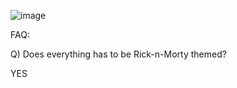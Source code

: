 

![image](https://github.com/prady0t/prady0t/assets/99216956/abeea82f-58e5-4c07-8f98-2acf44b46ace)



<!--
**prady0t/prady0t** is a ✨ _special_ ✨ repository because its `README.md` (this file) appears on your GitHub profile.

Here are some ideas to get you started:

- 🔭 I’m currently working on ...
- 🌱 I’m currently learning ...
- 👯 I’m looking to collaborate on ...
- 🤔 I’m looking for help with ...
- 💬 Ask me about ...
- 📫 How to reach me: ...
- 😄 Pronouns: ...
- ⚡ Fun fact: ...
-->
FAQ:

Q) Does everything has to be Rick-n-Morty themed?

YES
